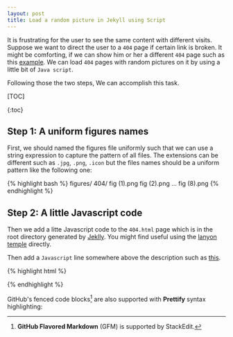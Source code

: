 ```yaml
---
layout: post
title: Load a random picture in Jekyll using Script
---
```

It is frustrating for the user to see the same content with different visits. Suppose we want to direct the user to a `404` page if certain link is broken. It might be comforting, if we can show him or her a different `404` page such as this [example](/404). We can load `404` pages with random pictures on it by using a little bit of `Java script`.

Following those the two steps, We can accomplish this task.

[TOC]

{:toc}

## Step 1: A uniform figures names
First, we should named the figures file uniformly such that we can use a string expression to capture the pattern of all files. The extensions can be different such as `.jpg`, `.png`, `.icon` but the files names should be a uniform pattern like the following one:

{% highlight bash %}
figures/
        404/
            fig (1).png
            fig (2).png
            ...
            fig (8).png
{% endhighlight %} 

## Step 2: A little Javascript code
Then we add a litte Javascript code to the `404.html` page which is in the root directory generated by [Jeklly](http://jekyllrb.com/docs/structure/). You might find useful using the [lanyon temple](https://github.com/poole/lanyon) directly.

Then add a `Javascript` line somewhere above the description such as [this](https://github.com/yinsenm/yinsenm.github.io/blob/master/404.html).

{% highlight html %}
<script>
    document.write("<img src = \"/figure/404/fig (" + Math.floor(1 + Math.random()*8) + ").png\"/>");
</script>
{% endhighlight %} 

GitHub's fenced code blocks[^gfm] are also supported with **Prettify** syntax highlighting:

[^gfm]: **GitHub Flavored Markdown** (GFM) is supported by StackEdit.
